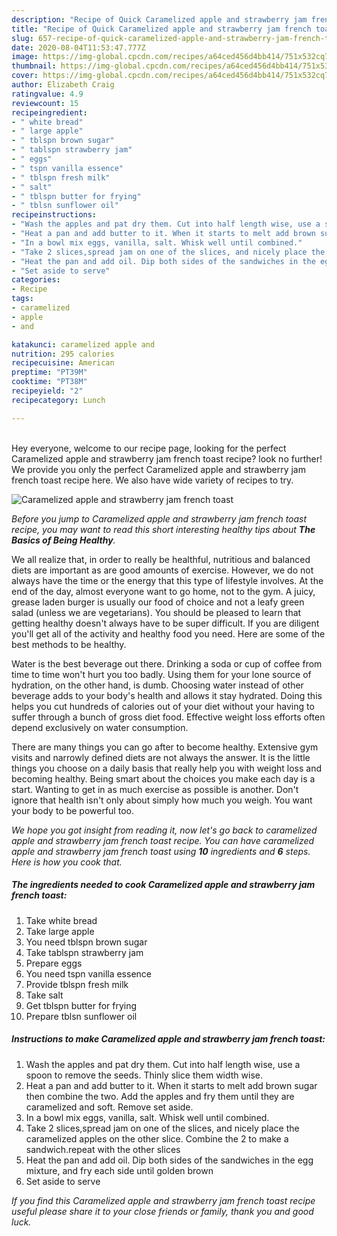 ```yaml
---
description: "Recipe of Quick Caramelized apple and strawberry jam french toast"
title: "Recipe of Quick Caramelized apple and strawberry jam french toast"
slug: 657-recipe-of-quick-caramelized-apple-and-strawberry-jam-french-toast
date: 2020-08-04T11:53:47.777Z
image: https://img-global.cpcdn.com/recipes/a64ced456d4bb414/751x532cq70/caramelized-apple-and-strawberry-jam-french-toast-recipe-main-photo.jpg
thumbnail: https://img-global.cpcdn.com/recipes/a64ced456d4bb414/751x532cq70/caramelized-apple-and-strawberry-jam-french-toast-recipe-main-photo.jpg
cover: https://img-global.cpcdn.com/recipes/a64ced456d4bb414/751x532cq70/caramelized-apple-and-strawberry-jam-french-toast-recipe-main-photo.jpg
author: Elizabeth Craig
ratingvalue: 4.9
reviewcount: 15
recipeingredient:
- " white bread"
- " large apple"
- " tblspn brown sugar"
- " tablspn strawberry jam"
- " eggs"
- " tspn vanilla essence"
- " tblspn fresh milk"
- " salt"
- " tblspn butter for frying"
- " tblsn sunflower oil"
recipeinstructions:
- "Wash the apples and pat dry them. Cut into half length wise, use a spoon to remove the seeds. Thinly slice them width wise."
- "Heat a pan and add butter to it. When it starts to melt add brown sugar then combine the two. Add the apples and fry them until they are caramelized and soft. Remove set aside."
- "In a bowl mix eggs, vanilla, salt. Whisk well until combined."
- "Take 2 slices,spread jam on one of the slices, and nicely place the caramelized apples on the other slice. Combine the 2 to make a sandwich.repeat with the other slices"
- "Heat the pan and add oil. Dip both sides of the sandwiches in the egg mixture, and fry each side until golden brown"
- "Set aside to serve"
categories:
- Recipe
tags:
- caramelized
- apple
- and

katakunci: caramelized apple and 
nutrition: 295 calories
recipecuisine: American
preptime: "PT39M"
cooktime: "PT38M"
recipeyield: "2"
recipecategory: Lunch

---
```

<br>
Hey everyone, welcome to our recipe page, looking for the perfect Caramelized apple and strawberry jam french toast recipe? look no further! We provide you only the perfect Caramelized apple and strawberry jam french toast recipe here. We also have wide variety of recipes to try.
<br>


![Caramelized apple and strawberry jam french toast](https://img-global.cpcdn.com/recipes/a64ced456d4bb414/751x532cq70/caramelized-apple-and-strawberry-jam-french-toast-recipe-main-photo.jpg)

<i>Before you jump to Caramelized apple and strawberry jam french toast recipe, you may want to read this short interesting healthy tips about <strong>The Basics of Being Healthy</strong>.</i>

We all realize that, in order to really be healthful, nutritious and balanced diets are important as are good amounts of exercise. However, we do not always have the time or the energy that this type of lifestyle involves. At the end of the day, almost everyone want to go home, not to the gym. A juicy, grease laden burger is usually our food of choice and not a leafy green salad (unless we are vegetarians). You should be pleased to learn that getting healthy doesn't always have to be super difficult. If you are diligent you'll get all of the activity and healthy food you need. Here are some of the best methods to be healthy.

Water is the best beverage out there. Drinking a soda or cup of coffee from time to time won't hurt you too badly. Using them for your lone source of hydration, on the other hand, is dumb. Choosing water instead of other beverage adds to your body's health and allows it stay hydrated. Doing this helps you cut hundreds of calories out of your diet without your having to suffer through a bunch of gross diet food. Effective weight loss efforts often depend exclusively on water consumption.

There are many things you can go after to become healthy. Extensive gym visits and narrowly defined diets are not always the answer. It is the little things you choose on a daily basis that really help you with weight loss and becoming healthy. Being smart about the choices you make each day is a start. Wanting to get in as much exercise as possible is another. Don't ignore that health isn't only about simply how much you weigh. You want your body to be powerful too. 


<i>We hope you got insight from reading it, now let's go back to caramelized apple and strawberry jam french toast recipe. You can have caramelized apple and strawberry jam french toast using <strong>10</strong> ingredients and <strong>6</strong> steps. Here is how you cook that.
</i>

##### The ingredients needed to cook Caramelized apple and strawberry jam french toast:

1. Take  white bread
1. Take  large apple
1. You need  tblspn brown sugar
1. Take  tablspn strawberry jam
1. Prepare  eggs
1. You need  tspn vanilla essence
1. Provide  tblspn fresh milk
1. Take  salt
1. Get  tblspn butter for frying
1. Prepare  tblsn sunflower oil


##### Instructions to make Caramelized apple and strawberry jam french toast:

1. Wash the apples and pat dry them. Cut into half length wise, use a spoon to remove the seeds. Thinly slice them width wise.
1. Heat a pan and add butter to it. When it starts to melt add brown sugar then combine the two. Add the apples and fry them until they are caramelized and soft. Remove set aside.
1. In a bowl mix eggs, vanilla, salt. Whisk well until combined.
1. Take 2 slices,spread jam on one of the slices, and nicely place the caramelized apples on the other slice. Combine the 2 to make a sandwich.repeat with the other slices
1. Heat the pan and add oil. Dip both sides of the sandwiches in the egg mixture, and fry each side until golden brown
1. Set aside to serve


<i>If you find this Caramelized apple and strawberry jam french toast recipe useful please share it to your close friends or family, thank you and good luck.</i>
